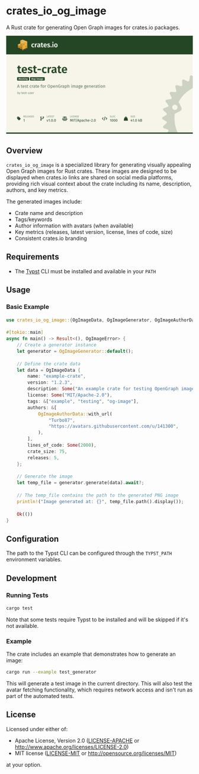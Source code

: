 # crates_io_og_image

A Rust crate for generating Open Graph images for crates.io packages.

![Example OG Image](src/snapshots/crates_io_og_image__tests__generated_og_image.snap.png)

## Overview

`crates_io_og_image` is a specialized library for generating visually appealing Open Graph images for Rust crates. These images are designed to be displayed when crates.io links are shared on social media platforms, providing rich visual context about the crate including its name, description, authors, and key metrics.

The generated images include:

- Crate name and description
- Tags/keywords
- Author information with avatars (when available)
- Key metrics (releases, latest version, license, lines of code, size)
- Consistent crates.io branding

## Requirements

- The [Typst](https://typst.app/) CLI must be installed and available in your `PATH`

## Usage

### Basic Example

```rust
use crates_io_og_image::{OgImageData, OgImageGenerator, OgImageAuthorData, OgImageError};

#[tokio::main]
async fn main() -> Result<(), OgImageError> {
    // Create a generator instance
    let generator = OgImageGenerator::default();

    // Define the crate data
    let data = OgImageData {
        name: "example-crate",
        version: "1.2.3",
        description: Some("An example crate for testing OpenGraph image generation"),
        license: Some("MIT/Apache-2.0"),
        tags: &["example", "testing", "og-image"],
        authors: &[
            OgImageAuthorData::with_url(
                "Turbo87",
                "https://avatars.githubusercontent.com/u/141300",
            ),
        ],
        lines_of_code: Some(2000),
        crate_size: 75,
        releases: 5,
    };

    // Generate the image
    let temp_file = generator.generate(data).await?;

    // The temp_file contains the path to the generated PNG image
    println!("Image generated at: {}", temp_file.path().display());

    Ok(())
}
```

## Configuration

The path to the Typst CLI can be configured through the `TYPST_PATH` environment variables.

## Development

### Running Tests

```bash
cargo test
```

Note that some tests require Typst to be installed and will be skipped if it's not available.

### Example

The crate includes an example that demonstrates how to generate an image:

```bash
cargo run --example test_generator
```

This will generate a test image in the current directory. This will also test the avatar fetching functionality, which requires network access and isn't run as part of the automated tests.

## License

Licensed under either of:

- Apache License, Version 2.0 ([LICENSE-APACHE](LICENSE-APACHE) or <http://www.apache.org/licenses/LICENSE-2.0>)
- MIT license ([LICENSE-MIT](LICENSE-MIT) or <http://opensource.org/licenses/MIT>)

at your option.
